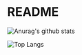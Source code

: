 # README

![Anurag's github stats](https://github-readme-stats.vercel.app/api?username=gamer99122&theme=vue-dark)


![Top Langs](https://github-readme-stats.vercel.app/api/top-langs/?username=gamer99122&layout=compact&theme=vue-dark)